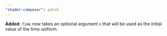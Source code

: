 ```yaml
---
"shader-composer": patch
---
```


**Added:** `Time` now takes an optional argument `n` that will be used as the initial value of the time uniform.
